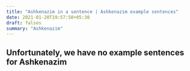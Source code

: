 ```yaml
---
title: "Ashkenazim in a sentence | Ashkenazim example sentences"
date: 2021-01-20T19:57:50+05:30
draft: falses
summary: "Ashkenazim"
---
```

## Unfortunately, we have no example sentences for Ashkenazim                 
